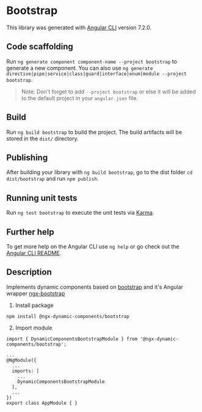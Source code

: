 # Bootstrap

This library was generated with [Angular CLI](https://github.com/angular/angular-cli) version 7.2.0.

## Code scaffolding

Run `ng generate component component-name --project bootstrap` to generate a new component. You can also use `ng generate directive|pipe|service|class|guard|interface|enum|module --project bootstrap`.
> Note: Don't forget to add `--project bootstrap` or else it will be added to the default project in your `angular.json` file. 

## Build

Run `ng build bootstrap` to build the project. The build artifacts will be stored in the `dist/` directory.

## Publishing

After building your library with `ng build bootstrap`, go to the dist folder `cd dist/bootstrap` and run `npm publish`.

## Running unit tests

Run `ng test bootstrap` to execute the unit tests via [Karma](https://karma-runner.github.io).

## Further help

To get more help on the Angular CLI use `ng help` or go check out the [Angular CLI README](https://github.com/angular/angular-cli/blob/master/README.md).

## Description

Implements dynamic components based on [bootstrap](https://getbootstrap.com/) and it's Angular wrapper [ngx-bootstrap](https://valor-software.com/ngx-bootstrap)

1. Install package
```
npm install @ngx-dynamic-components/bootstrap
```

2. Import module
```
import { DynamicComponentsBootstrapModule } from '@ngx-dynamic-components/bootstrap';

...
@NgModule({
  ...
  imports: [
    ...
    DynamicComponentsBootstrapModule
  ],
  ...
})
export class AppModule { }
```


